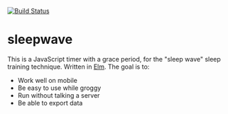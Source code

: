 [![Build Status](https://travis-ci.com/mgree/sleepwave.svg?branch=master)](https://travis-ci.com/mgree/sleepwave)

# sleepwave

This is a JavaScript timer with a grace period, for the "sleep wave" sleep training technique. Written in [Elm](https://elm-lang.org). The goal is to:

- Work well on mobile
- Be easy to use while groggy
- Run without talking a server
- Be able to export data
